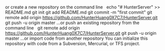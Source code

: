 or create a new repository on the command line
 
echo "# HunterServer" >> README.md
git init
git add README.md
git commit -m "first commit"
git remote add origin https://github.com/HunterHuang0X7C7/HunterServer.git
git push -u origin master
…or push an existing repository from the command line
 
git remote add origin https://github.com/HunterHuang0X7C7/HunterServer.git
git push -u origin master
…or import code from another repository
You can initialize this repository with code from a Subversion, Mercurial, or TFS project.
